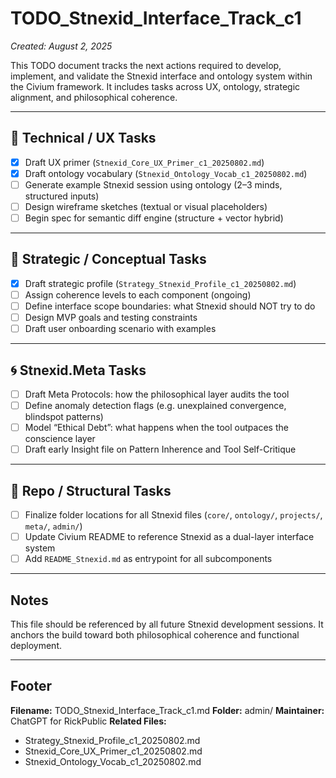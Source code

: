 # TODO_Stnexid_Interface_Track_c1
_Created: August 2, 2025_

This TODO document tracks the next actions required to develop, implement, and validate the Stnexid interface and ontology system within the Civium framework. It includes tasks across UX, ontology, strategic alignment, and philosophical coherence.

---

## 🔧 Technical / UX Tasks

- [x] Draft UX primer (`Stnexid_Core_UX_Primer_c1_20250802.md`)
- [x] Draft ontology vocabulary (`Stnexid_Ontology_Vocab_c1_20250802.md`)
- [ ] Generate example Stnexid session using ontology (2–3 minds, structured inputs)
- [ ] Design wireframe sketches (textual or visual placeholders)
- [ ] Begin spec for semantic diff engine (structure + vector hybrid)

---

## 🧠 Strategic / Conceptual Tasks

- [x] Draft strategic profile (`Strategy_Stnexid_Profile_c1_20250802.md`)
- [ ] Assign coherence levels to each component (ongoing)
- [ ] Define interface scope boundaries: what Stnexid should NOT try to do
- [ ] Design MVP goals and testing constraints
- [ ] Draft user onboarding scenario with examples

---

## 🌀 Stnexid.Meta Tasks

- [ ] Draft Meta Protocols: how the philosophical layer audits the tool
- [ ] Define anomaly detection flags (e.g. unexplained convergence, blindspot patterns)
- [ ] Model “Ethical Debt”: what happens when the tool outpaces the conscience layer
- [ ] Draft early Insight file on Pattern Inherence and Tool Self-Critique

---

## 📁 Repo / Structural Tasks

- [ ] Finalize folder locations for all Stnexid files (`core/`, `ontology/`, `projects/`, `meta/`, `admin/`)
- [ ] Update Civium README to reference Stnexid as a dual-layer interface system
- [ ] Add `README_Stnexid.md` as entrypoint for all subcomponents

---

## Notes

This file should be referenced by all future Stnexid development sessions.
It anchors the build toward both philosophical coherence and functional deployment.

---

## Footer

**Filename:** TODO_Stnexid_Interface_Track_c1.md
**Folder:** admin/
**Maintainer:** ChatGPT for RickPublic
**Related Files:**
- Strategy_Stnexid_Profile_c1_20250802.md
- Stnexid_Core_UX_Primer_c1_20250802.md
- Stnexid_Ontology_Vocab_c1_20250802.md

